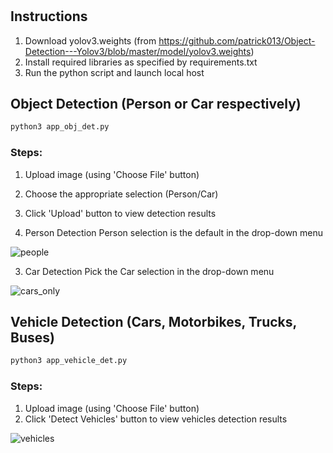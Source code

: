 #
## Instructions
1. Download yolov3.weights (from https://github.com/patrick013/Object-Detection---Yolov3/blob/master/model/yolov3.weights)
2. Install required libraries as specified by requirements.txt
3. Run the python script and launch local host
   
## Object Detection (Person or Car respectively)
```python 
python3 app_obj_det.py
```

### Steps:
1. Upload image (using 'Choose File' button)
2. Choose the appropriate selection (Person/Car)
3. Click 'Upload' button to view detection results

1. Person Detection
Person selection is the default in the drop-down menu

![people](https://github.com/solarspaceclouds/Object_Detection_Flask_App/assets/65459827/fd72bc5c-0208-4527-9d4e-744443b1dbda)

3. Car Detection
Pick the Car selection in the drop-down menu

![cars_only](https://github.com/solarspaceclouds/Object_Detection_Flask_App/assets/65459827/9197770c-1c28-40d5-81c8-2406e9f58887)


## Vehicle Detection (Cars, Motorbikes, Trucks, Buses)
```python 
python3 app_vehicle_det.py
```

### Steps:
1. Upload image (using 'Choose File' button)
2. Click 'Detect Vehicles' button to view vehicles detection results

![vehicles](https://github.com/solarspaceclouds/Object_Detection_Flask_App/assets/65459827/8bfce247-9e7f-4d8b-996d-8480f96601ab)

